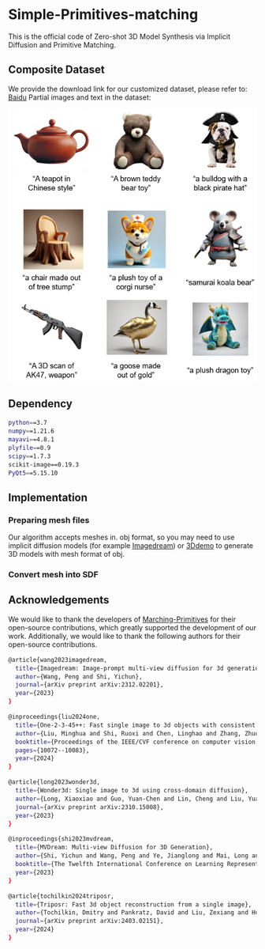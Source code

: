 # Simple-Primitives-matching
This is the official code of Zero-shot 3D Model Synthesis via Implicit Diffusion and Primitive Matching.

## Composite Dataset
We provide the download link for our customized dataset, please refer to: [Baidu](https://pan.baidu.com/s/1mLVURfCBo7P3FUALvdeVOQ?pwd=fjxn)
Partial images and text in the dataset:

![image](https://github.com/lym930/Simple-Primitives-matching/blob/main/data/synthetic_dataset/synthetic_dataset.png)

## Dependency
  ```sh
  python==3.7
  numpy==1.21.6
  mayavi==4.8.1
  plyfile==0.9
  scipy==1.7.3
  scikit-image==0.19.3
  PyQt5==5.15.10
  ```
## Implementation
### Preparing mesh files
Our algorithm accepts meshes in. obj format, so you may need to use implicit diffusion models (for example [Imagedream](https://github.com/bytedance/ImageDream)) or [3Ddemo](https://www.tripo3d.ai/) to generate 3D models with mesh format of obj.

### Convert mesh into SDF

  
## Acknowledgements
We would like to thank the developers of [Marching-Primitives](https://github.com/ChirikjianLab/Marching-Primitives) for their open-source contributions, which greatly supported the development of our work. Additionally, we would like to thank the following authors for their open-source contributions.

```sh
@article{wang2023imagedream,
  title={Imagedream: Image-prompt multi-view diffusion for 3d generation},
  author={Wang, Peng and Shi, Yichun},
  journal={arXiv preprint arXiv:2312.02201},
  year={2023}
}
```

```sh
@inproceedings{liu2024one,
  title={One-2-3-45++: Fast single image to 3d objects with consistent multi-view generation and 3d diffusion},
  author={Liu, Minghua and Shi, Ruoxi and Chen, Linghao and Zhang, Zhuoyang and Xu, Chao and Wei, Xinyue and Chen, Hansheng and Zeng, Chong and Gu, Jiayuan and Su, Hao},
  booktitle={Proceedings of the IEEE/CVF conference on computer vision and pattern recognition},
  pages={10072--10083},
  year={2024}
}
```

```sh
@article{long2023wonder3d,
  title={Wonder3d: Single image to 3d using cross-domain diffusion},
  author={Long, Xiaoxiao and Guo, Yuan-Chen and Lin, Cheng and Liu, Yuan and Dou, Zhiyang and Liu, Lingjie and Ma, Yuexin and Zhang, Song-Hai and Habermann, Marc and Theobalt, Christian and others},
  journal={arXiv preprint arXiv:2310.15008},
  year={2023}
}
```

```sh
@inproceedings{shi2023mvdream,
  title={MVDream: Multi-view Diffusion for 3D Generation},
  author={Shi, Yichun and Wang, Peng and Ye, Jianglong and Mai, Long and Li, Kejie and Yang, Xiao},
  booktitle={The Twelfth International Conference on Learning Representations},
  year={2023}
}
```

```sh
@article{tochilkin2024triposr,
  title={Triposr: Fast 3d object reconstruction from a single image},
  author={Tochilkin, Dmitry and Pankratz, David and Liu, Zexiang and Huang, Zixuan and Letts, Adam and Li, Yangguang and Liang, Ding and Laforte, Christian and Jampani, Varun and Cao, Yan-Pei},
  journal={arXiv preprint arXiv:2403.02151},
  year={2024}
}
```
